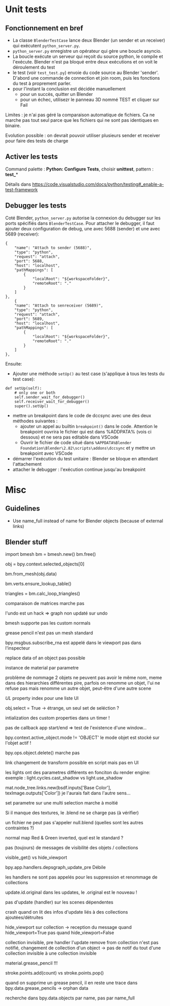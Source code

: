 
# Unit tests

## Fonctionnement en bref
- La classe `BlenderTestCase` lance deux Blender (un sender et un receiver) qui exécutent `python_server.py`.
- `python_server.py` enregistre un opérateur qui gère une boucle asyncio. 
- La boucle exécute un serveur qui reçoit du source python, le compile et l'exécute. Blender n'est pa bloqué entre deux exécutions et on voit le déroulement du test
- le test (voir `test_test.py`) envoie du code source au Blender 'sender'. D'abord une commande de connection et join room, puis les fonctions du test à proprement parler.
- pour l'instant la conclusion est décidée manuellement
  - pour un succès, quitter un Blender
  - pour un échec, utilisezr le panneau 3D nommé TEST et cliquer sur Fail

Limites : je n'ai pas géré la comparaison automatique de fichiers. Ca ne marche pas tout seul parce que les fichiers qui ne sont pas identiques en binaire.

Evolution possible : on devrait pouvoir utiliser plusieurs sender et receiver pour faire des tests de charge

## Activer les tests

Command palette : **Python: Configure Tests**, choisir **unittest**, pattern : **test_***

Détails dans https://code.visualstudio.com/docs/python/testing#_enable-a-test-framework

## Debugger les tests
Coté Blender, `python_server.py` autorise la connexion du debugger sur les ports spécifiés dans `BlenderTestCase`. Pour attacher le debugger, il faut ajouter deux  configuration de debug, une avec 5688 (sender) et une avec 5689 (receiver):
>
    {
        "name": "Attach to sender (5688)",
        "type": "python",
        "request": "attach",
        "port": 5688,
        "host": "localhost",
        "pathMappings": [
            {
                "localRoot": "${workspaceFolder}",
                "remoteRoot": "."
            }
        ]
    },
        {
        "name": "Attach to senreceiver (5689)",
        "type": "python",
        "request": "attach",
        "port": 5689,
        "host": "localhost",
        "pathMappings": [
            {
                "localRoot": "${workspaceFolder}",
                "remoteRoot": "."
            }
        ]
    },

>

Ensuite:
- Ajouter une méthode `setUp()` au test case (s'applique à tous les tests du test case):
>
    def setUp(self):
        # only one or both
        self.sender_wait_for_debugger()
        self.receiver_wait_for_debugger()
        super().setUp()
>

- mettre un breakpoint dans le code de dccsync avec une des deux méthodes suivantes : 
  - ajouter un appel au builtin `breakpoint()` dans le code. Attention le breakpoint ouvrira le fichier qui est dans %ADDPATA% (vois ci dessous) et ne sera pas editable dans VSCode
  - Ouvrir le fichier de code situé dans `%APPDATA%Blender Foundation\Blender\2.82\scripts\addons\dccsync` et y mettre un breakpoint avec VSCode
- démarrer l'exécution du test unitaire : Blender se bloque en attendant l'attachement
- attacher le debugger : l'exécution continue jusqu'au breakpoint


# Misc
## Guidelines
- Use name_full instead of name for Blender objects (because of external links)

## Blender stuff

import bmesh
bm = bmesh.new() bm.free()

obj = bpy.context.selected_objects[0]

bm.from_mesh(obj.data)

bm.verts.ensure_lookup_table()

triangles = bm.calc_loop_triangles()

comparaison de matrices marche pas

l'undo est un hack => graph non updaté sur undo

bmesh supporte pas les custom normals

grease pencil n'est pas un mesh standard

bpy.msgbus.subscribe_rna est appelé dans le viewport pas dans l'inspecteur

replace data of an object pas possible

instance de material par parametre

problème de nommage 2 objets ne peuvent pas avoir le même nom, meme dans des hierarchies différentes
pire, parfois on renomme un objet, l'ui ne refuse pas mais renomme un autre objet, peut-être d'une autre scene

_UL_
property index pour une liste UI

obj.select = True -> étrange, un seul set de seléction ?

intialization des custom properties dans un timer !

pas de callback app start/end => test de l'existence d'une window...

bpy.context.active_object.mode != 'OBJECT' le mode objet est stocké sur l'objet actif !

bpy.ops.object.delete() marche pas

link changement de transform possible en script mais pas en UI

les lights ont des parametres différents en fonciton du render engine:
exemple : light.cycles.cast_shadow vs light.use_shadow

mat.node_tree.links.new(bsdf.inputs['Base Color'], texImage.outputs['Color']) je l'aurais fait dans l'autre sens...

set parametre sur une multi selection marche à moitié

Si il manque des textures, le .blend ne se charge pas (à vérifier)
 
un fichier ne peut pas s'appeler null.blend (quelles sont les autres contraintes ?)

normal map Red & Green inverted, quel est le standard ?

pas (toujours) de messages de visibilité des objets / collections 

visible_get() vs hide_viewport

bpy.app.handlers.depsgraph_update_pre Débile

les handlers ne sont pas appelés pour les suppression et renommage de collections

update.id.original dans les updates, le .original est le nouveau !

pas d'update (handler) sur les scenes dépendentes

crash quand on lit des infos d'update liés à des collections ajoutées/détruites

hide_viewport sur collection -> reception du message quand hide_viewport=True pas quand hide_viewport=False

collection invisible, pre handler l'update remove from collection n'est pas notifié, 
changement de collection d'un object -> pas de notif du tout d'une collection invisible à une collection invisible

material.grease_pencil !!!

stroke.points.add(count) vs stroke.points.pop()

quand on supprime un grease pencil, il en reste une trace dans bpy.data.grease_pencils -> orphan data

recherche dans bpy.data.objects par name, pas par name_full